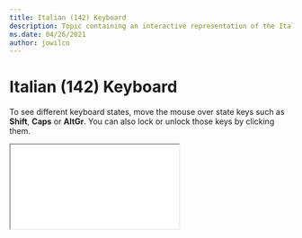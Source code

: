 ```yaml
--- 
title: Italian (142) Keyboard 
description: Topic containing an interactive representation of the Italian (142) Keyboard 
ms.date: 04/26/2021 
author: jowilco 
--- 
```

 
# Italian (142) Keyboard 
 
To see different keyboard states, move the mouse over state keys such as **Shift**, **Caps** or **AltGr**. You can also lock or unlock those keys by clicking them. 
 
<iframe src="kbdit142.html"></iframe> 
